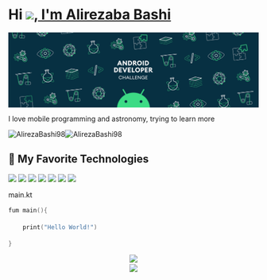 # Hi <img src="https://media.giphy.com/media/hvRJCLFzcasrR4ia7z/giphy.gif" width="25px">,<a href="https://github.com/alirezabashi98"> I'm Alirezaba Bashi </a>

<img align="center" alt="wallpaper" src="https://github.com/alirezabashi98/alirezabashi98/raw/main/images/android.gif"/>


I love mobile programming and astronomy, trying to learn more

<a href="https://t.me/alirezabashi_98">
  <img align="left" alt="AlirezaBashi98" src="https://img.shields.io/badge/telegram-informational?style=flat&logo=telegram&logoColor=white&color=informational" />
</a>
<a href="https://instagram.com/alirezabashi_98">
  <img align="left" alt="AlirezaBashi98" src="https://img.shields.io/badge/instagram-informational?style=flat&logo=instagram&logoColor=white&color=informational" />
</a>
<br>

## 🔧 My Favorite Technologies

![](https://img.shields.io/badge/OS-Linux-informational?style=flat&logo=linux&logoColor=white&color=informational)
![](https://img.shields.io/badge/OS-Android-informational?style=flat&logo=android&logoColor=white&color=informational)
![](https://img.shields.io/badge/Lang-Kotlin-informational?style=flat&logo=kotlin&logoColor=white&color=informational)
![](https://img.shields.io/badge/IDE-Android_Studio-informational?style=flat&logo=android&logoColor=white&color=informational)
![](https://img.shields.io/badge/IDE-vsCode-informational?style=flat&logo=visual-studio-code&logoColor=white&color=informational)
![](https://img.shields.io/badge/DBMS-MySQL-informational?style=flat&logo=mysql&logoColor=white&color=informational)
![](https://img.shields.io/badge/Fram-Flutter-informational?style=flat&logo=flutter&logoColor=blue&color=informational)

main.kt
```kotlin
fum main(){

    print("Hello World!")

}
```

<div align="center" >
    <img src="https://github-readme-stats.vercel.app/api/top-langs/?username=alirezabashi98&bg_color=20,5f2c82,49a09d&title_color=fff&text_color=fff&count_private=true"><br>
    <img src="https://github-readme-stats.vercel.app/api?username=alirezabashi98&show_icons=true&bg_color=25,1A2980,26D0CE&title_color=fff&text_color=fff&count_private=true">
</div>
